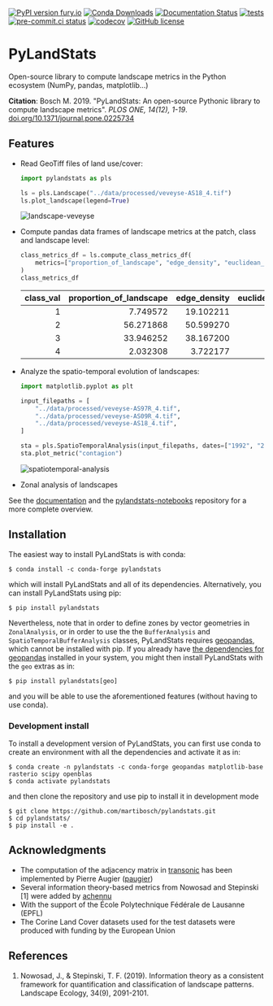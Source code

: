 [![PyPI version fury.io](https://badge.fury.io/py/pylandstats.svg)](https://pypi.python.org/pypi/pylandstats/)
[![Conda Downloads](https://img.shields.io/conda/dn/conda-forge/pylandstats.svg)](https://anaconda.org/conda-forge/pylandstats)
[![Documentation Status](https://readthedocs.org/projects/pylandstats/badge/?version=latest)](https://pylandstats.readthedocs.io/en/latest/?badge=latest)
[![tests](https://github.com/martibosch/pylandstats/actions/workflows/tests.yml/badge.svg)](https://github.com/martibosch/pylandstats/blob/main/.github/workflows/tests.yml)
[![pre-commit.ci status](https://results.pre-commit.ci/badge/github/martibosch/pylandstats/main.svg)](https://results.pre-commit.ci/latest/github/martibosch/pylandstats/main)
[![codecov](https://codecov.io/github/martibosch/pylandstats/branch/main/graph/badge.svg?token=fqjSTzixmC)](https://codecov.io/github/martibosch/pylandstats)
[![GitHub license](https://img.shields.io/github/license/martibosch/pylandstats.svg)](https://github.com/martibosch/pylandstats/blob/master/LICENSE)

# PyLandStats

Open-source library to compute landscape metrics in the Python ecosystem (NumPy, pandas, matplotlib...)

**Citation**: Bosch M. 2019. "PyLandStats: An open-source Pythonic library to compute landscape metrics". *PLOS ONE, 14(12), 1-19*. [doi.org/10.1371/journal.pone.0225734](https://doi.org/10.1371/journal.pone.0225734)

## Features

- Read GeoTiff files of land use/cover:

  ```python
  import pylandstats as pls

  ls = pls.Landscape("../data/processed/veveyse-AS18_4.tif")
  ls.plot_landscape(legend=True)
  ```

  ![landscape-veveyse](figures/landscape.png)

- Compute pandas data frames of landscape metrics at the patch, class and landscape level:

  ```python
  class_metrics_df = ls.compute_class_metrics_df(
      metrics=["proportion_of_landscape", "edge_density", "euclidean_nearest_neighbor_mn"]
  )
  class_metrics_df
  ```

  | class_val | proportion_of_landscape | edge_density | euclidean_nearest_neighbor_mn |
  | --------: | ----------------------: | -----------: | ----------------------------: |
  |         1 |                7.749572 |    19.102211 |                    309.244705 |
  |         2 |               56.271868 |    50.599270 |                    229.079970 |
  |         3 |               33.946252 |    38.167200 |                    253.299859 |
  |         4 |                2.032308 |     3.722177 |                    552.835154 |

- Analyze the spatio-temporal evolution of landscapes:

  ```python
  import matplotlib.pyplot as plt

  input_filepaths = [
      "../data/processed/veveyse-AS97R_4.tif",
      "../data/processed/veveyse-AS09R_4.tif",
      "../data/processed/veveyse-AS18_4.tif",
  ]

  sta = pls.SpatioTemporalAnalysis(input_filepaths, dates=["1992", "2004", "2012"])
  sta.plot_metric("contagion")
  ```

  ![spatiotemporal-analysis](figures/spatiotemporal.png)

- Zonal analysis of landscapes

See the [documentation](https://pylandstats.readthedocs.io/en/latest/?badge=latest) and the [pylandstats-notebooks](https://github.com/martibosch/pylandstats-notebooks) repository for a more complete overview.

## Installation

The easiest way to install PyLandStats is with conda:

```
$ conda install -c conda-forge pylandstats
```

which will install PyLandStats and all of its dependencies. Alternatively, you can install PyLandStats using pip:

```
$ pip install pylandstats
```

Nevertheless, note that in order to define zones by vector geometries in `ZonalAnalysis`, or in order to use the the `BufferAnalysis` and `SpatioTemporalBufferAnalysis` classes, PyLandStats requires [geopandas](https://github.com/geopandas/geopandas), which cannot be installed with pip. If you already have [the dependencies for geopandas](https://geopandas.readthedocs.io/en/latest/install.html#dependencies) installed in your system, you might then install PyLandStats with the `geo` extras as in:

```
$ pip install pylandstats[geo]
```

and you will be able to use the aforementioned features (without having to use conda).

### Development install

To install a development version of PyLandStats, you can first use conda to create an environment with all the dependencies and activate it as in:

```
$ conda create -n pylandstats -c conda-forge geopandas matplotlib-base rasterio scipy openblas
$ conda activate pylandstats
```

and then clone the repository and use pip to install it in development mode

```
$ git clone https://github.com/martibosch/pylandstats.git
$ cd pylandstats/
$ pip install -e .
```

## Acknowledgments

- The computation of the adjacency matrix in [transonic](https://github.com/fluiddyn/transonic) has been implemented by Pierre Augier ([paugier](https://github.com/paugier))
- Several information theory-based metrics from Nowosad and Stepinski [1] were added by [achennu](https://github.com/achennu)
- With the support of the École Polytechnique Fédérale de Lausanne (EPFL)
- The Corine Land Cover datasets used for the test datasets were produced with funding by the European Union

## References

1. Nowosad, J., & Stepinski, T. F. (2019). Information theory as a consistent framework for quantification and classification of landscape patterns. Landscape Ecology, 34(9), 2091-2101.
